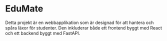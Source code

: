 # EduMate
Detta projekt är en webbapplikation som är designad för att hantera och spåra läxor för studenter. Den inkluderar både ett frontend byggt med React och ett backend byggt med FastAPI.
